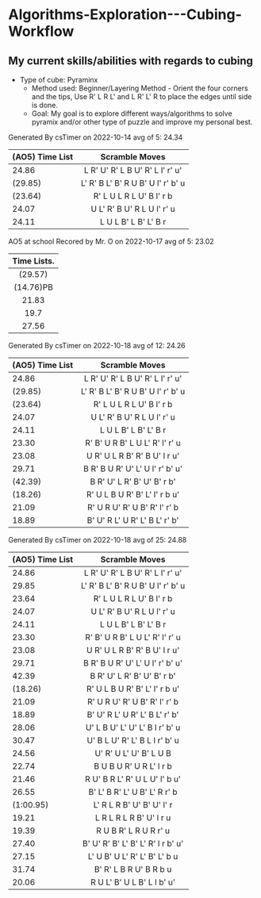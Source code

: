 # Algorithms-Exploration---Cubing-Workflow

## My current skills/abilities with regards to cubing
* Type of cube: Pyraminx 
  * Method used: Beginner/Layering Method - Orient the four corners and the tips, Use R' L R L' and L R' L' R to place the edges until side is done.
  * Goal: My goal is to explore different ways/algorithms to solve pyramix and/or other type of puzzle and improve my personal best.

Generated By csTimer on 2022-10-14
avg of 5: 24.34

| (AO5) Time List | Scramble Moves |
| :---            |    :----:      | 
| 24.86           | L R' U' R' L B U' R' L l' r' u'          |
| (29.85)         | L' R' B L' B' R U B' U l' r' b' u        |
| (23.64)         | R' L U L R L U' B l' r b         |
| 24.07         | U L' R' B U' R L U l' r' u         |
| 24.11        | L U L B' L B' L' B r      |

AO5 at school Recored by Mr. O on 2022-10-17
avg of 5: 23.02

| Time Lists.  |
| :-----------:|
| (29.57)      |
| (14.76)PB     |
| 21.83       |
| 19.7       |
| 27.56        |

Generated By csTimer on 2022-10-18
avg of 12: 24.26


| (AO5) Time List | Scramble Moves |
| :---            |    :----:      | 
| 24.86           | L R' U' R' L B U' R' L l' r' u'          |
| (29.85)         | L' R' B L' B' R U B' U l' r' b' u        |
| (23.64)         | R' L U L R L U' B l' r b         |
| 24.07         | U L' R' B U' R L U l' r' u         |
| 24.11        | L U L B' L B' L' B r      |
|23.30        | R' B' U R B' L U L' R' l' r' u |
| 23.08  | U R' U L R B' R' B U' l r u' |
| 29.71  | B R' B U R' U' L' U l' r' b' u' |
| (42.39)  | B R' U' L R' B' U' B' r b' |
| (18.26)  | R' U L B U R' B' L' l' r b u' | 
| 21.09  | R' U R U' R' U B' R' l' r' b |
| 18.89  | B' U' R L' U R' L' B L' r' b' |

Generated By csTimer on 2022-10-18
avg of 25: 24.88

| (AO5) Time List | Scramble Moves |
| :---            |    :----:      | 
| 24.86           | L R' U' R' L B U' R' L l' r' u'          |
| 29.85         | L' R' B L' B' R U B' U l' r' b' u        |
| 23.64         | R' L U L R L U' B l' r b         |
| 24.07         | U L' R' B U' R L U l' r' u         |
| 24.11        | L U L B' L B' L' B r      |
| 23.30        | R' B' U R B' L U L' R' l' r' u |
| 23.08  | U R' U L R B' R' B U' l r u' |
| 29.71  | B R' B U R' U' L' U l' r' b' u' |
| 42.39  | B R' U' L R' B' U' B' r b' |
| (18.26)  | R' U L B U R' B' L' l' r b u' | 
| 21.09  | R' U R U' R' U B' R' l' r' b |
| 18.89  | B' U' R L' U R' L' B L' r' b' |
| 28.06  | U' L B U' L' U' L' B l r' b' u |
| 30.47  | U' B L U' R' L' B L l r' b' u |
| 24.56  | U' R' U L' U' B' L U B |
| 22.74  | B U B U R' U R L' l r b |
| 21.46  | R U' B R L' R' U L U' l' b u' |
| 26.55  | B' L' B R' L' U B' L' R r' b |
| (1:00.95) |  L' R L R B' U' B' U' l' r |
| 19.21  | L R L R L R B' U' l r u |
| 19.39  | R U B R' L R U R r' u |
| 27.40  | B' U' R' B' L' B' L' R' l r b' u' |
| 27.15  | L' U B' U L' R' L' B' L' b u |
| 31.74  | B' R' L B R U' B R b u |
| 20.06  | R U L' B' U L B' L l b' u' |
